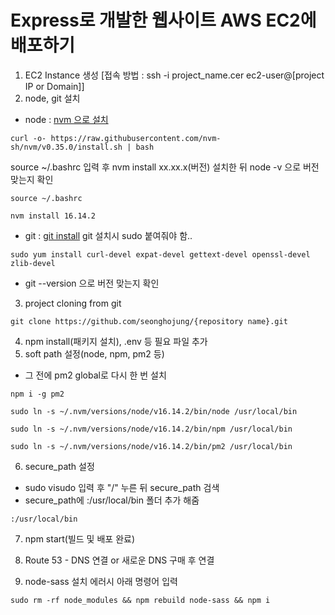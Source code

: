 # Express로 개발한 웹사이트 AWS EC2에 배포하기
1. EC2 Instance 생성 [접속 방법 : ssh -i project_name.cer ec2-user@[project IP or Domain]]
2. node, git 설치
 - node : [nvm 으로 설치](https://github.com/creationix/nvm)
 ```terminal
 curl -o- https://raw.githubusercontent.com/nvm-sh/nvm/v0.35.0/install.sh | bash
 ```
 source ~/.bashrc 입력 후 nvm install xx.xx.x(버전) 설치한 뒤  node -v 으로 버전 맞는지 확인
  ```terminal
  source ~/.bashrc
  ```
  ```terminal
  nvm install 16.14.2
  ```
 - git : [git install](https://git-scm.com/book/ko/v1/%EC%8B%9C%EC%9E%91%ED%95%98%EA%B8%B0-Git-%EC%84%A4%EC%B9%98)
 git 설치시 sudo 붙여줘야 함..
 ```terminal
 sudo yum install curl-devel expat-devel gettext-devel openssl-devel zlib-devel
 ```
 - git --version 으로 버전 맞는지 확인  
3. project cloning from git
```terminal
git clone https://github.com/seonghojung/{repository name}.git
```
4. npm install(패키지 설치), .env 등 필요 파일 추가
5. soft path 설정(node, npm, pm2 등)
 - 그 전에 pm2 global로 다시 한 번 설치
```terminal
npm i -g pm2
```
```terminal
sudo ln -s ~/.nvm/versions/node/v16.14.2/bin/node /usr/local/bin
```
```terminal
sudo ln -s ~/.nvm/versions/node/v16.14.2/bin/npm /usr/local/bin
```
```terminal
sudo ln -s ~/.nvm/versions/node/v16.14.2/bin/pm2 /usr/local/bin
```
6. secure_path 설정
 - sudo visudo 입력 후 "/" 누른 뒤 secure_path 검색
 - secure_path에 :/usr/local/bin 폴더 추가 해줌
```terminal
:/usr/local/bin
```
7. npm start(빌드 및 배포 완료)
8. Route 53 - DNS 연결 or 새로운 DNS 구매 후 연결

9. node-sass 설치 에러시 아래 명령어 입력
```terminal
sudo rm -rf node_modules && npm rebuild node-sass && npm i
```
